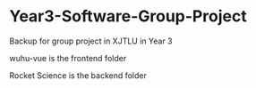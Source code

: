 # Year3-Software-Group-Project
Backup for group project in XJTLU in Year 3

wuhu-vue is the frontend folder

Rocket Science is the backend folder
